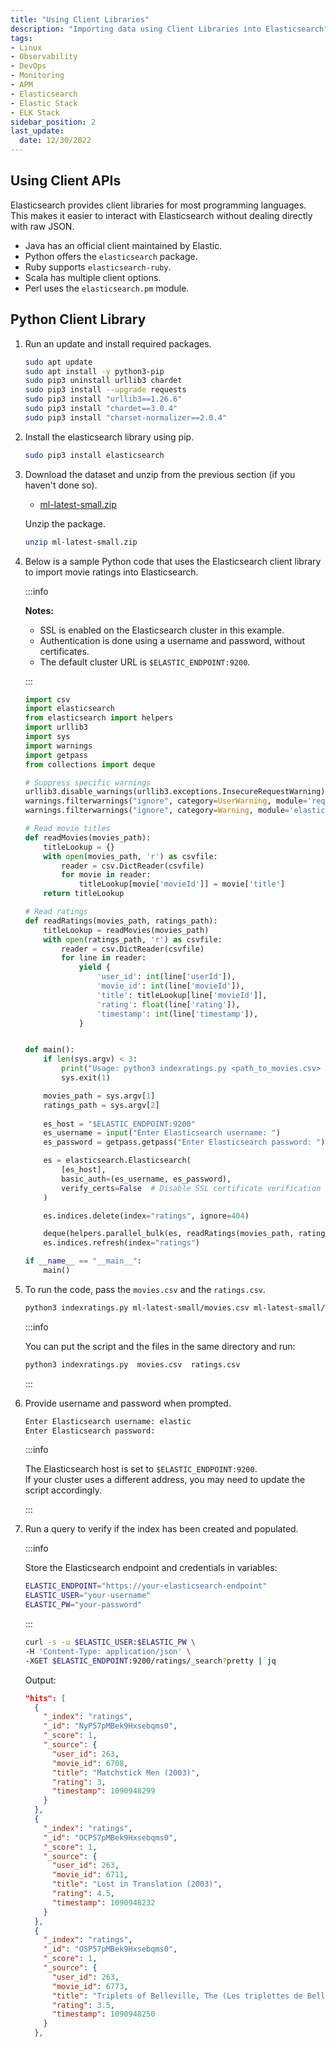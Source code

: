 ```yaml
---
title: "Using Client Libraries"
description: "Importing data using Client Libraries into Elasticsearch"
tags: 
- Linux
- Observability
- DevOps
- Monitoring 
- APM
- Elasticsearch
- Elastic Stack
- ELK Stack
sidebar_position: 2
last_update:
  date: 12/30/2022
---
```




## Using Client APIs  

Elasticsearch provides client libraries for most programming languages. This makes it easier to interact with Elasticsearch without dealing directly with raw JSON.  

- Java has an official client maintained by Elastic.  
- Python offers the `elasticsearch` package.  
- Ruby supports `elasticsearch-ruby`.  
- Scala has multiple client options.  
- Perl uses the `elasticsearch.pm` module.  

## Python Client Library

1. Run an update and install required packages.

    ```bash
    sudo apt update
    sudo apt install -y python3-pip  
    sudo pip3 uninstall urllib3 chardet
    sudo pip3 install --upgrade requests
    sudo pip3 install "urllib3==1.26.6"
    sudo pip3 install "chardet==3.0.4"  
    sudo pip3 install "charset-normalizer==2.0.4"
    ```

2. Install the elasticsearch library using pip.

    ```bash
    sudo pip3 install elasticsearch
    ```

3. Download the dataset and unzip from the previous section (if you haven't done so).

    - [ml-latest-small.zip](@site/assets/elastic-stack/ml-latest-small.zip)

   Unzip the package.

    ```bash
    unzip ml-latest-small.zip 
    ```

4. Below is a sample Python code that uses the Elasticsearch client library to import movie ratings into Elasticsearch.

    :::info

    **Notes:**

    - SSL is enabled on the Elasticsearch cluster in this example.
    - Authentication is done using a username and password, without certificates.
    - The default cluster URL is `$ELASTIC_ENDPOINT:9200`.
    
    :::

    ```python
    import csv
    import elasticsearch
    from elasticsearch import helpers
    import urllib3
    import sys
    import warnings
    import getpass
    from collections import deque

    # Suppress specific warnings
    urllib3.disable_warnings(urllib3.exceptions.InsecureRequestWarning) 
    warnings.filterwarnings("ignore", category=UserWarning, module='requests') 
    warnings.filterwarnings("ignore", category=Warning, module='elasticsearch')  

    # Read movie titles
    def readMovies(movies_path):
        titleLookup = {}
        with open(movies_path, 'r') as csvfile:
            reader = csv.DictReader(csvfile)
            for movie in reader:
                titleLookup[movie['movieId']] = movie['title']
        return titleLookup

    # Read ratings 
    def readRatings(movies_path, ratings_path):
        titleLookup = readMovies(movies_path)
        with open(ratings_path, 'r') as csvfile:
            reader = csv.DictReader(csvfile)
            for line in reader:
                yield {
                    'user_id': int(line['userId']),
                    'movie_id': int(line['movieId']),
                    'title': titleLookup[line['movieId']],
                    'rating': float(line['rating']),
                    'timestamp': int(line['timestamp']),
                }


    def main():
        if len(sys.argv) < 3:
            print("Usage: python3 indexratings.py <path_to_movies.csv> <path_to_ratings.csv>")
            sys.exit(1)

        movies_path = sys.argv[1]
        ratings_path = sys.argv[2]
        
        es_host = "$ELASTIC_ENDPOINT:9200"
        es_username = input("Enter Elasticsearch username: ")
        es_password = getpass.getpass("Enter Elasticsearch password: ")

        es = elasticsearch.Elasticsearch(
            [es_host],
            basic_auth=(es_username, es_password),
            verify_certs=False  # Disable SSL certificate verification
        )

        es.indices.delete(index="ratings", ignore=404)

        deque(helpers.parallel_bulk(es, readRatings(movies_path, ratings_path), index="ratings"), maxlen=0)
        es.indices.refresh(index="ratings")

    if __name__ == "__main__":
        main()
    ```

4. To run the code, pass the `movies.csv` and the `ratings.csv`.

    ```bash
    python3 indexratings.py ml-latest-small/movies.csv ml-latest-small/ratings.csv
    ```

    :::info

    You can put the script and the files in the same directory and run:

    ```bash
    python3 indexratings.py  movies.csv  ratings.csv
    ```

    :::

5. Provide username and password when prompted. 

    ```bash
    Enter Elasticsearch username: elastic
    Enter Elasticsearch password: 
    ```

    :::info 

    The Elasticsearch host is set to `$ELASTIC_ENDPOINT:9200`.  
    If your cluster uses a different address, you may need to update the script accordingly.

    :::

6. Run a query to verify if the index has been created and populated.


    :::info 

    Store the Elasticsearch endpoint and credentials in variables:  

    ```bash
    ELASTIC_ENDPOINT="https://your-elasticsearch-endpoint"
    ELASTIC_USER="your-username"
    ELASTIC_PW="your-password"
    ```  

    :::


    ```bash
    curl -s -u $ELASTIC_USER:$ELASTIC_PW \
    -H 'Content-Type: application/json' \
    -XGET $ELASTIC_ENDPOINT:9200/ratings/_search?pretty | jq
    ```
    
    Output:

    ```json
    "hits": [
      {
        "_index": "ratings",
        "_id": "NyP57pMBek9Hxsebqms0",
        "_score": 1,
        "_source": {
          "user_id": 263,
          "movie_id": 6708,
          "title": "Matchstick Men (2003)",
          "rating": 3,
          "timestamp": 1090948299
        }
      },
      {
        "_index": "ratings",
        "_id": "OCP57pMBek9Hxsebqms0",
        "_score": 1,
        "_source": {
          "user_id": 263,
          "movie_id": 6711,
          "title": "Lost in Translation (2003)",
          "rating": 4.5,
          "timestamp": 1090948232
        }
      },
      {
        "_index": "ratings",
        "_id": "OSP57pMBek9Hxsebqms0",
        "_score": 1,
        "_source": {
          "user_id": 263,
          "movie_id": 6773,
          "title": "Triplets of Belleville, The (Les triplettes de Belleville) (2003)",
          "rating": 3.5,
          "timestamp": 1090948250
        }
      }, 
    ```